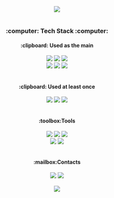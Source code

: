 <div align="center">
    <img src="https://capsule-render.vercel.app/api?type=transparent&text=Hi%20There,%20I%27m%20Yonghoon!&fontColor=34558B&desc=Quiet%20Code&descAlign=83&descAlignY=85&descSize=28" />
    <br><br>
    <h3>:computer: Tech Stack :computer:</h3>
    <h4>:clipboard: Used as the main</h4>
    <a href="" target="_blank"><img src="https://img.shields.io/badge/Python-02456C?style=plastic&logo=python&logoColor=white"/></a>
    <a href="" target="_blank"><img src="https://img.shields.io/badge/FastAPI-009688?style=plastic&logo=FastAPI&logoColor=white"/></a>
    <a href="" target="_blank"><img src="https://img.shields.io/badge/Django-092E20?style=plastic&logo=Django&logoColor=white"/></a>
    <br>
    <a href="" target="_blank"><img src="https://img.shields.io/badge/AWS-232F3E?style=plastic&logo=Amazon AWS&logoColor=white"/></a>
    <a href="https://hub.docker.com/u/johyonghoon" target="_blank"><img src="https://img.shields.io/badge/Docker-2496ED?style=plastic&logo=Docker&logoColor=white"/></a>
    <a href="" target="_blank"><img src="https://img.shields.io/badge/MySQL-4479A1?style=plastic&logo=MySQL&logoColor=white"/></a>
    <br><br>
    <h4>:clipboard: Used at least once</h4>
    <a href="" target="_blank"><img src="https://img.shields.io/badge/PyTorch-EE4C2C?style=plastic&logo=PyTorch&logoColor=white"/></a>
    <a href="" target="_blank"><img src="https://img.shields.io/badge/TensorFlow-FF6F00?style=plastic&logo=TensorFlow&logoColor=white"/></a>
    <a href="" target="_blank"><img src="https://img.shields.io/badge/ScikitLearn-F7931E?style=plastic&logo=ScikitLearn&logoColor=white"/></a>
    <br><br>
    <h4>:toolbox:Tools</h4>
    <a href="" target="_blank"><img src="https://img.shields.io/badge/Notion-000000?style=plastic&logo=Notion&logoColor=white"/></a>    
    <a href="" target="_blank"><img src="https://img.shields.io/badge/Slack-4A154B?style=plastic&logo=Slack&logoColor=white"/></a>
    <a href="https://github.com/johyonghoon" target="_blank"><img src="https://img.shields.io/badge/GitHub-181717?style=plastic&logo=GitHub&logoColor=white"/></a>
    <br>
    <a href="" target="_blank"><img src="https://img.shields.io/badge/Postman-FF6C37?style=plastic&logo=Postman&logoColor=white"/></a>
    <a href="" target="_blank"><img src="https://img.shields.io/badge/Pycharm-000000?style=plastic&logo=Pycharm&logoColor=white"/></a>
    <br><br>
    <h4>:mailbox:Contacts</h4>
    <a href="https://www.instagram.com/calm_hn/" target="_blank"><img src="https://img.shields.io/badge/Instagram-E4405F?style=plastic&logo=Instagram&logoColor=white"/></a>
    <a href="https://velog.io/@johyonghoon" target="_blank"><img src="https://img.shields.io/badge/Velog-20C997?style=plastic&logo=Velog&logoColor=white"/></a>
    <br><br>
    <img src="https://github-readme-stats.vercel.app/api?username=Johyonghoon&show_icons=true&theme=gotham"/>
</div>
